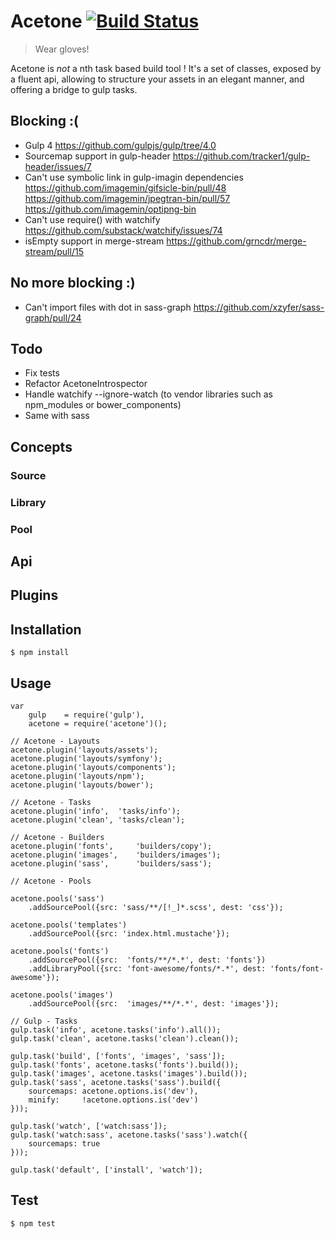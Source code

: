 # Acetone [![Build Status](https://travis-ci.org/Elao/acetone.svg?branch=master)](https://travis-ci.org/Elao/acetone)

> Wear gloves!

Acetone is *not* a nth task based build tool ! It's a set of classes, exposed by a fluent api, allowing to structure your assets in an elegant manner, and offering a bridge to gulp tasks.


## Blocking :(

* Gulp 4
  https://github.com/gulpjs/gulp/tree/4.0
* Sourcemap support in gulp-header
  https://github.com/tracker1/gulp-header/issues/7
* Can't use symbolic link in gulp-imagin dependencies
  https://github.com/imagemin/gifsicle-bin/pull/48
  https://github.com/imagemin/jpegtran-bin/pull/57
  https://github.com/imagemin/optipng-bin
* Can't use require() with watchify
  https://github.com/substack/watchify/issues/74
* isEmpty support in merge-stream
  https://github.com/grncdr/merge-stream/pull/15

## No more blocking :)

* Can't import files with dot in sass-graph
  https://github.com/xzyfer/sass-graph/pull/24

## Todo

* Fix tests
* Refactor AcetoneIntrospector
* Handle watchify --ignore-watch (to vendor libraries such as npm_modules or bower_components)
* Same with sass

## Concepts

### Source

### Library

### Pool

## Api

## Plugins

## Installation

    $ npm install

## Usage

    var
        gulp    = require('gulp'),
        acetone = require('acetone')();

    // Acetone - Layouts
    acetone.plugin('layouts/assets');
    acetone.plugin('layouts/symfony');
    acetone.plugin('layouts/components');
    acetone.plugin('layouts/npm');
    acetone.plugin('layouts/bower');

    // Acetone - Tasks
    acetone.plugin('info',  'tasks/info');
    acetone.plugin('clean', 'tasks/clean');

    // Acetone - Builders
    acetone.plugin('fonts',     'builders/copy');
    acetone.plugin('images',    'builders/images');
    acetone.plugin('sass',      'builders/sass');

    // Acetone - Pools
    
    acetone.pools('sass')
        .addSourcePool({src: 'sass/**/[!_]*.scss', dest: 'css'});
    
    acetone.pools('templates')
        .addSourcePool({src: 'index.html.mustache'});
    
    acetone.pools('fonts')
        .addSourcePool({src:  'fonts/**/*.*', dest: 'fonts'})
        .addLibraryPool({src: 'font-awesome/fonts/*.*', dest: 'fonts/font-awesome'});
    
    acetone.pools('images')
        .addSourcePool({src:  'images/**/*.*', dest: 'images'});

    // Gulp - Tasks
    gulp.task('info', acetone.tasks('info').all());
    gulp.task('clean', acetone.tasks('clean').clean());

    gulp.task('build', ['fonts', 'images', 'sass']);
    gulp.task('fonts', acetone.tasks('fonts').build());
    gulp.task('images', acetone.tasks('images').build());
    gulp.task('sass', acetone.tasks('sass').build({
        sourcemaps: acetone.options.is('dev'),
        minify:     !acetone.options.is('dev')
    }));

    gulp.task('watch', ['watch:sass']);
    gulp.task('watch:sass', acetone.tasks('sass').watch({
        sourcemaps: true
    }));

    gulp.task('default', ['install', 'watch']);


## Test

    $ npm test
